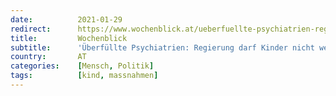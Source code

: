 ```yaml
---
date:          2021-01-29
redirect:      https://www.wochenblick.at/ueberfuellte-psychiatrien-regierung-darf-kinder-nicht-weiter-leiden-lassen/
title:         Wochenblick
subtitle:      'Überfüllte Psychiatrien: Regierung darf Kinder nicht weiter leiden lassen!'
country:       AT
categories:    [Mensch, Politik]
tags:          [kind, massnahmen]
---
```

